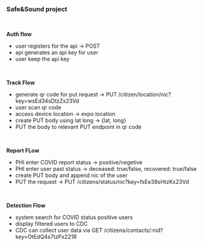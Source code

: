 ### Safe&Sound project

<br>

**Auth flow**

- user registers for the api -> POST
- api generates an api key for user
- user keep the api key

<br>

**Track Flow**

- generate qr code for put request -> PUT /citizen/location/nic?key=wsEd34sDtzZx23Vd
- user scan qr code
- access device location -> expo location
- create PUT body using lat long -> {lat, long}
- PUT the body to relevant PUT endpoint in qr code

<br>

**Report FLow**

- PHI enter COVID report status -> positive/negetive
- PHI enter user past status -> deceased: true/false, recovered: true/false
- create PUT body and append nic of the user
- PUT the request -> PUT /citizens/status/nic?key=fsEe38sHtzKx23Vd

<br>

**Detection Flow**

- system search for COVID status positive users
- display filtered users to CDC
- CDC can collect user data via GET /citizens/contacts/:nid?key=OtEdQ4s7tzPx221R

<br>
